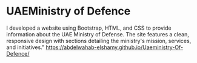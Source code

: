 # UAEMinistry of Defence
I developed a website using Bootstrap, HTML, and CSS
 to provide information about the UAE Ministry of Defense.
 The site features a clean, responsive design with sections detailing the
 ministry's mission, services, and initiatives."
https://abdelwahab-elshamy.github.io/Uaeministry-Of-Defence/
